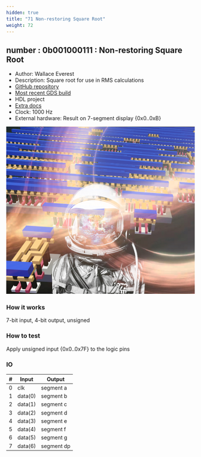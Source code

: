 ```yaml
---
hidden: true
title: "71 Non-restoring Square Root"
weight: 72
---
```


## number : 0b001000111 : Non-restoring Square Root

* Author: Wallace Everest
* Description: Square root for use in RMS calculations
* [GitHub repository](https://github.com/navray/tt02-square-root)
* [Most recent GDS build](https://github.com/navray/tt02-square-root/actions/runs/3646011596)
* HDL project
* [Extra docs](https://github.com/navray/tt02-square-root/blob/main/README.md)
* Clock: 1000 Hz
* External hardware: Result on 7-segment display {0x0..0xB}

![picture](images/gravity_well.png)

### How it works

7-bit input, 4-bit output, unsigned

### How to test

Apply unsigned input {0x0..0x7F} to the logic pins

### IO

| # | Input        | Output       |
|---|--------------|--------------|
| 0 | clk  | segment a |
| 1 | data(0)  | segment b |
| 2 | data(1)  | segment c |
| 3 | data(2)  | segment d |
| 4 | data(3)  | segment e |
| 5 | data(4)  | segment f |
| 6 | data(5)  | segment g |
| 7 | data(6)  | segment dp |
